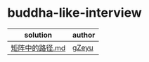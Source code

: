 # buddha-like-interview
| solution                                     | author                                    |
| -------------------------------------------- | ----------------------------------------- |
| <a href="./矩阵中的路径.md"> 矩阵中的路径.md | <a href=" https://github.com/gZeyu">gZeyu |